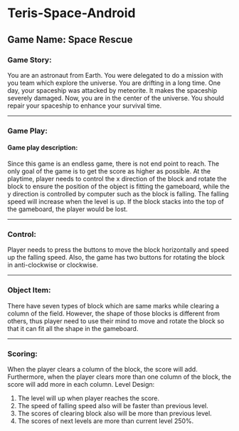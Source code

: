 # Teris-Space-Android
 
## Game Name: Space Rescue
### Game Story:
You are an astronaut from Earth. You were delegated to do a mission with you team which explore the universe. You are drifting in a long time. One day, your spaceship was attacked by meteorite. It makes the spaceship severely damaged. Now, you are in the center of the universe. You should repair your spaceship to enhance your survival time. 

---

### Game Play:
#### Game play description:
Since this game is an endless game, there is not end point to reach. The only goal of the game is to get the score as higher as possible. At the playtime, player needs to control the x direction of the block and rotate the block to ensure the position of the object is fitting the gameboard, while the y direction is controlled by computer such as the block is falling. The falling speed will increase when the level is up. If the block stacks into the top of the gameboard, the player would be lost.

---

### Control:
Player needs to press the buttons to move the block horizontally and speed up the falling speed. Also, the game has two buttons for rotating the block in anti-clockwise or clockwise.

---

### Object Item:
There have seven types of block which are same marks while clearing a column of the field. However, the shape of those blocks is different from others, thus player need to use their mind to move and rotate the block so that it can fit all the shape in the gameboard.

---

### Scoring:
When the player clears a column of the block, the score will add. Furthermore, when the player clears more than one column of the block, the score will add more in each column.
Level Design:
1.	The level will up when player reaches the score.
2.	The speed of falling speed also will be faster than previous level.
3.	The scores of clearing block also will be more than previous level.
4.	The scores of next levels are more than current level 250%.

 
